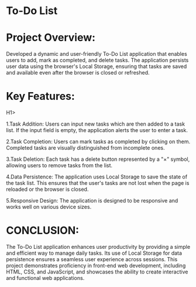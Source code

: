 # To-Do List
<H1>Project Overview:</H1>

Developed a dynamic and user-friendly To-Do List application that enables users to add, mark as completed, and delete tasks.
The application persists user data using the browser's Local Storage, ensuring that tasks are saved and available even after the browser is closed or refreshed.

<H1>Key Features:</H1>H1>

1.Task Addition: Users can input new tasks which are then added to a task list. If the input field is empty, the application alerts the user to enter a task.

2.Task Completion: Users can mark tasks as completed by clicking on them. Completed tasks are visually distinguished from incomplete ones.

3.Task Deletion: Each task has a delete button represented by a "×" symbol, allowing users to remove tasks from the list.

4.Data Persistence: The application uses Local Storage to save the state of the task list. This ensures that the user's tasks are not lost when the page is reloaded or the browser is closed.

5.Responsive Design: The application is designed to be responsive and works well on various device sizes.

<H1>CONCLUSION:</H1>
The To-Do List application enhances user productivity by providing a simple and efficient way to manage daily tasks. Its use of Local Storage for data persistence ensures a seamless user experience across sessions. This project demonstrates proficiency in front-end web development, including HTML, CSS, and JavaScript, and showcases the ability to create interactive and functional web applications.








